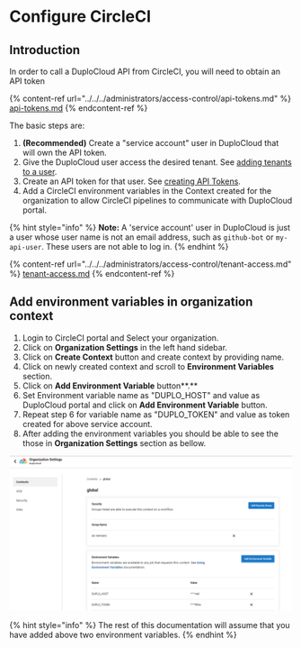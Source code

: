 # Configure CircleCI

## Introduction

In order to call a DuploCloud API from CircleCI, you will need to obtain an API token

{% content-ref url="../../../administrators/access-control/api-tokens.md" %}
[api-tokens.md](../../../administrators/access-control/api-tokens.md)
{% endcontent-ref %}

The basic steps are:

1. **(Recommended)** Create a "service account" user in DuploCloud that will own the API token.
2. Give the DuploCloud user access the desired tenant. See [adding tenants to a user](../../../administrators/access-control/tenant-access.md#adding-tenant-access-for-a-user).
3. Create an API token for that user. See [creating API Tokens](../../../administrators/access-control/api-tokens.md).
4. Add a CircleCI environment variables in the Context created for the organization to allow CircleCI pipelines to communicate with DuploCloud portal.

{% hint style="info" %}
**Note:** A 'service account' user in DuploCloud is just a user whose user name is not an email address, such as `github-bot` or `my-api-user`. These users are not able to log in.
{% endhint %}

{% content-ref url="../../../administrators/access-control/tenant-access.md" %}
[tenant-access.md](../../../administrators/access-control/tenant-access.md)
{% endcontent-ref %}

## Add environment variables in organization context

1. Login to CircleCI portal and Select your organization.
2. Click on **Organization Settings** in the left hand sidebar.
3. Click on **Create Context** button and create context by providing name.
4. Click on newly created context and scroll to **Environment Variables** section.
5. Click on **Add Environment Variable** button\*\*.\*\*
6. Set Environment variable name as "DUPLO\_HOST" and value as DuploCloud portal and click on **Add Environment Variable** button.
7. Repeat step 6 for variable name as "DUPLO\_TOKEN" and value as token created for above service account.
8. After adding the environment variables you should be able to see the those in **Organization Settings** section as bellow.

![](../../../.gitbook/assets/context.png)

{% hint style="info" %}
The rest of this documentation will assume that you have added above two environment variables.
{% endhint %}
